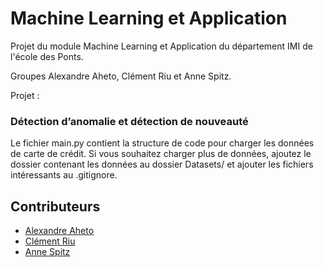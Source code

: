# Machine Learning et Application
Projet du module Machine Learning et Application du département IMI de l'école des Ponts.

Groupes Alexandre Aheto, Clément Riu et Anne Spitz.

Projet :
### Détection d’anomalie et détection de nouveauté

Le fichier main.py contient la structure de code pour charger les données de carte de crédit. Si vous souhaitez charger plus de données, ajoutez le dossier contenant les données au dossier Datasets/ et ajouter les fichiers intéressants au .gitignore. 

## Contributeurs
* [Alexandre Aheto](https://github.com/KodjoAh/)
* [Clément Riu](https://github.com/ClementRiu/)
* [Anne Spitz](https://github.com/AnneSpitz/)
